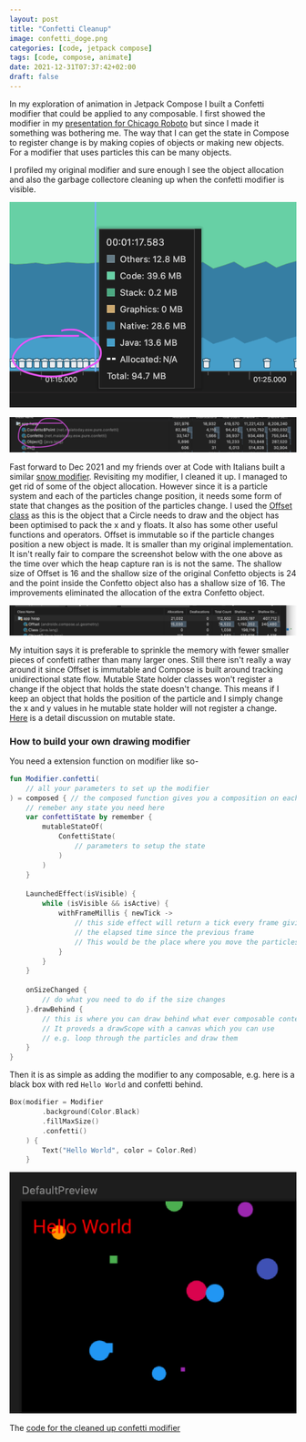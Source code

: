 ```yaml
---
layout: post
title: "Confetti Cleanup"
image: confetti_doge.png
categories: [code, jetpack compose]
tags: [code, compose, animate]
date: 2021-12-31T07:37:42+02:00
draft: false
---
```


In my exploration of animation in Jetpack Compose I built a Confetti modifier that could be applied to any composable. I first showed the modifier in my [presentation for Chicago Roboto](https://vimeo.com/627636211?embedded=true&source=video_title&owner=18175981) but since I made it something was bothering me. The way that I can get the state in Compose to register change is by making copies of objects or making new objects. For a modifier that uses particles this can be many objects. 

I profiled my original modifier and sure enough I see the object allocation and also the garbage collectore cleaning up when the confetti modifier is visible.

![Confetto in the bin](confetti_orig_gc.png)

![Allocated Confetto objects](confetti_orig_objects.png)

Fast forward to Dec 2021 and my friends over at Code with Italians built a similar [snow modifier](https://www.youtube.com/watch?v=FgZvs1BsAxE&t=1776s). Revisiting my modifier, I cleaned it up. I managed to get rid of some of the object allocation. However since it is a particle system and each of the particles change position, it needs some form of state that changes as the position of the particles change. I used the [Offset class](https://developer.android.com/reference/kotlin/androidx/compose/ui/geometry/Offset) as this is the object that a Circle needs to draw and the object has been optimised to pack the x and y floats. It also has some other useful functions and operators. Offset is immutable so if the particle changes position a new object is made. It is smaller than my original implementation. It isn't really fair to compare the screenshot below with the one above as the time over which the heap capture ran is is not the same. The shallow size of Offset is 16 and the shallow size of the original Confetto objects is 24 and the point inside the Confetto object also has a shallow size of 16. The improvements eliminated the allocation of the extra Confetto object.

![Confetti using offset](confetti_offset.png)

My intuition says it is preferable to sprinkle the memory with fewer smaller pieces of confetti rather than many larger ones. Still there isn't really a way around it since Offset is immutable and Compose is built around tracking unidirectional state flow. Mutable State holder classes won't register a change if the object that holds the state doesn't change. This means if I keep an object that holds the position of the particle and I simply change the x and y values in he mutable state holder will not register a change. [Here](https://dev.to/zachklipp/two-mutables-dont-make-a-right-2kgp) is a detail discussion on mutable state.

### How to build your own drawing modifier

You need a extension function on modifier like so-

```kotlin
fun Modifier.confetti(
    // all your parameters to set up the modifier
) = composed { // the composed function gives you a composition on each composable where this modifier is used
    // remeber any state you need here
    var confettiState by remember {
        mutableStateOf(
            ConfettiState(
                // parameters to setup the state
            )
        )
    }

    LaunchedEffect(isVisible) {
        while (isVisible && isActive) {
            withFrameMillis { newTick ->
                // this side effect will return a tick every frame giving 
                // the elapsed time since the previous frame
                // This would be the place where you move the particles
            }
        }
    }

    onSizeChanged {
        // do what you need to do if the size changes
    }.drawBehind {
        // this is where you can draw behind what ever composable content. 
        // It proveds a drawScope with a canvas which you can use
        // e.g. loop through the particles and draw them
    }
}
```

Then it is as simple as adding the modifier to any composable, e.g. here is a black box with red `Hello World` and confetti behind.

```kotlin
Box(modifier = Modifier
        .background(Color.Black)
        .fillMaxSize()
        .confetti()
    ) {
        Text("Hello World", color = Color.Red)
    }
```

![Confetti preview](confetti_preview.png)

The [code for the cleaned up confetti modifier](https://gitlab.com/maiatoday/esw/-/blob/main/app/src/main/java/net/maiatoday/esw/ui/modifiers/ConfettiModifier.kt)


